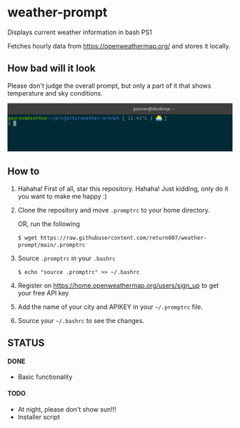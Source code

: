 # weather-prompt
Displays current weather information in bash PS1

Fetches hourly data from https://openweathermap.org/ and stores it locally.

## How bad will it look

Please don't judge the overall prompt, but only a part of it that shows temperature and sky conditions.

![](demo.png)

## How to

1. Hahaha! First of all, star this repository. Hahaha! Just kidding, only do it you want to make me happy :)
2. Clone the repository and move `.promptrc` to your home directory.

   OR, run the following

   ```
   $ wget https://raw.githubusercontent.com/return007/weather-prompt/main/.promptrc
   ```

3. Source `.promptrc` in your `.bashrc`

   ```
   $ echo "source .promptrc" >> ~/.bashrc
   ```

4. Register on https://home.openweathermap.org/users/sign_up to get your free API key
5. Add the name of your city and APIKEY in your `~/.promptrc` file.
6. Source your `~/.bashrc` to see the changes.

## STATUS

#### DONE

 * Basic functionality

#### TODO

 * At night, please don't show sun!!!
 * Installer script
